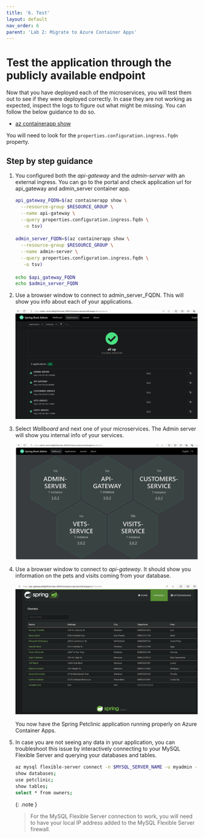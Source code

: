 ```yaml
---
title: '6. Test'
layout: default
nav_order: 6
parent: 'Lab 2: Migrate to Azure Container Apps'
---
```


# Test the application through the publicly available endpoint

Now that you have deployed each of the microservices, you will test them out to see if they were deployed correctly. In case they are not working as expected, inspect the logs to figure out what might be missing. You can follow the below guidance to do so.

- [az containerapp show](https://learn.microsoft.com/cli/azure/containerapp?view=azure-cli-latest#az-containerapp-show)

You will need to look for the `properties.configuration.ingress.fqdn` property.

## Step by step guidance

1. You configured both the _api-gateway_ and the _admin-server_ with an external ingress. You can go to the portal and check application url for api_gateway and admin_server container app.

   ```bash
   api_gateway_FQDN=$(az containerapp show \
     --resource-group $RESOURCE_GROUP \
     --name api-gateway \
     --query properties.configuration.ingress.fqdn \
      -o tsv)

   admin_server_FQDN=$(az containerapp show \
     --resource-group $RESOURCE_GROUP \
     --name admin-server \
     --query properties.configuration.ingress.fqdn \
      -o tsv)

   echo $api_gateway_FQDN
   echo $admin_server_FQDN
   ```

1. Use a browser window to connect to admin_server_FQDN. This will show you info about each of your applications.

   ![adminserver_applications](../../images/adminserver_applications.png)

1. Select _Wallboard_ and next one of your microservices. The Admin server will show you internal info of your services.

   ![adminserver_wallboard](../../images/adminserver_wallboard.png)

1. Use a browser window to connect to  _api-gateway_. It should show you information on the pets and visits coming from your database.

   ![petclinic_app](../../images/petclinic_app.png)

   You now have the Spring Petclinic application running properly on Azure Container Apps.

1. In case you are not seeing any data in your application, you can troubleshoot this issue by interactively connecting to your MySQL Flexible Server and querying your databases and tables.

   ```bash
   az mysql flexible-server connect -n $MYSQL_SERVER_NAME -u myadmin -p $MYSQL_ADMIN_PASSWORD --interactive
   show databases;
   use petclinic;
   show tables;
   select * from owners;
   ```

   {: .note }
   > For the MySQL Flexible Server connection to work, you will need to have your local IP address added to the MySQL Flexible Server firewall.
